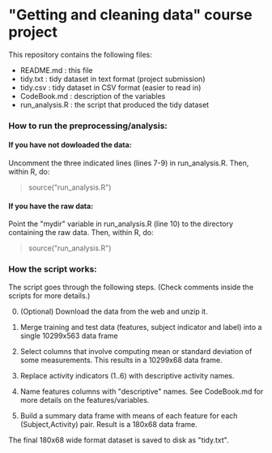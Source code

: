 # "Getting and cleaning data" course project

This repository contains the following files:
- README.md : this file
- tidy.txt : tidy dataset in text format (project submission)
- tidy.csv : tidy dataset in CSV format (easier to read in) 
- CodeBook.md : description of the variables
- run_analysis.R : the script that produced the tidy dataset

### How to run the preprocessing/analysis:

#### If you have not dowloaded the data:
Uncomment the three indicated lines (lines 7-9) in run_analysis.R.
Then, within R, do:
> source("run_analysis.R")

#### If you have the raw data:
Point the "mydir" variable in run_analysis.R (line 10) to the directory
containing the raw data.  Then, within R, do:
> source("run_analysis.R")

### How the script works:
The script goes through the following steps.
(Check comments inside the scripts for more details.)

0. (Optional) Download the data from the web and unzip it.

1. Merge training and test data (features, subject indicator and label)
   into a single 10299x563 data frame

2. Select columns that involve computing mean or standard deviation
   of some measurements. This results in a 10299x68 data frame.

3. Replace activity indicators (1..6) with descriptive activity names.

4. Name features columns with "descriptive" names.
   See CodeBook.md for more details on the features/variables.

5. Build a summary data frame with means of each feature for each
   (Subject,Activity) pair. Result is a 180x68 data frame.

The final 180x68 wide format dataset is saved to disk as "tidy.txt".
